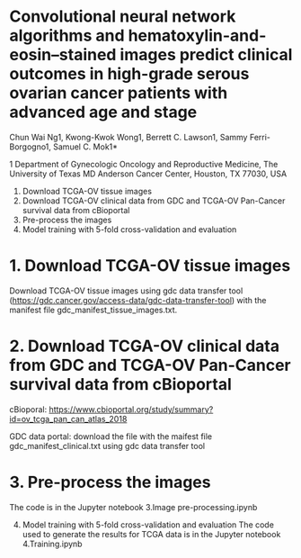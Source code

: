 # Convolutional neural network algorithms and hematoxylin-and-eosin–stained images predict clinical outcomes in high-grade serous ovarian cancer patients with advanced age and stage
Chun Wai Ng1, Kwong-Kwok Wong1, Berrett C. Lawson1, Sammy Ferri-Borgogno1, Samuel C. Mok1*

1 Department of Gynecologic Oncology and Reproductive Medicine, The University of Texas MD Anderson Cancer Center, Houston, TX 77030, USA


1. Download TCGA-OV tissue images
2. Download TCGA-OV clinical data from GDC and TCGA-OV Pan-Cancer survival data from cBioportal
3. Pre-process the images
4. Model training with 5-fold cross-validation and evaluation


# 1. Download TCGA-OV tissue images

Download TCGA-OV tissue images using gdc data transfer tool (https://gdc.cancer.gov/access-data/gdc-data-transfer-tool) with the manifest file gdc_manifest_tissue_images.txt.

# 2. Download TCGA-OV clinical data from GDC and TCGA-OV Pan-Cancer survival data from cBioportal

cBioporal: https://www.cbioportal.org/study/summary?id=ov_tcga_pan_can_atlas_2018

GDC data portal: download the file with the maifest file gdc_manifest_clinical.txt using gdc data transfer tool

# 3. Pre-process the images
The code is in the Jupyter notebook 3.Image pre-processing.ipynb

4. Model training with 5-fold cross-validation and evaluation
The code used to generate the results for TCGA data is in the Jupyter notebook 4.Training.ipynb
